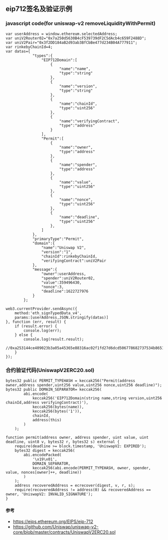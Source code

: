 ## eip712签名及验证示例
### javascript code(for uniswap-v2 removeLiquidityWithPermit)
    var userAddress = window.ethereum.selectedAddress;
    var uniV2Router02="0x7a250d5630B4cF539739dF2C5dAcb4c659F2488D";
    var uniV2Pair="0x3f2DD184aB2d93ab3BfCbBe477d234B04A777911";
    var rinkebyChainId=4;
    var datas={
                "types":{
                    "EIP712Domain":[
                        {
                            "name":"name",
                            "type":"string"
                        },
                        {
                            "name":"version",
                            "type":"string"
                        },
                        {
                            "name":"chainId",
                            "type":"uint256"
                        },
                        {
                            "name":"verifyingContract",
                            "type":"address"
                        }
                    ],
                    "Permit":[
                        {
                            "name":"owner",
                            "type":"address"
                        },
                        {
                            "name":"spender",
                            "type":"address"
                        },
                        {
                            "name":"value",
                            "type":"uint256"
                        },
                        {
                            "name":"nonce",
                            "type":"uint256"
                        },
                        {
                            "name":"deadline",
                            "type":"uint256"
                        },
                    ]
                },
                "primaryType":"Permit",
                "domain":{
                    "name":"Uniswap V2",
                    "version":"1",
                    "chainId":rinkebyChainId,
                    "verifyingContract":uniV2Pair
                },
                "message":{
                    "owner":userAddress,
                    "spender":uniV2Router02,
                    "value":359496430,
                    "nonce":3,
                    "deadline":1622727976
                }
            };

    web3.currentProvider.sendAsync({
        method:'eth_signTypedData_v4',
        params:[userAddress,JSON.stringify(datas)]
    }, function (err, result) {
        if (result.error) {
            console.log(err);
        } else {
            console.log(result.result);
            //0xa253144ce409023b3a05a45365e88316ac02f1fd27d6dcd506778682737534b865156889d623aee9caaf3d393a94585e0d8eeb3a184b94b0f3ab2ce44b2ff6c61c
        }
    });

### 合约验证代码(UniswapV2ERC20.sol)
    bytes32 public PERMIT_TYPEHASH = keccak256("Permit(address owner,address spender,uint256 value,uint256 nonce,uint256 deadline)");
    bytes32 public DOMAIN_SEPARATOR= keccak256(
            abi.encode(
                keccak256('EIP712Domain(string name,string version,uint256 chainId,address verifyingContract)'),
                keccak256(bytes(name)),
                keccak256(bytes('1')),
                chainId,
                address(this)
            )
        );

    function permit(address owner, address spender, uint value, uint deadline, uint8 v, bytes32 r, bytes32 s) external {
        require(deadline >= block.timestamp, 'UniswapV2: EXPIRED');
        bytes32 digest = keccak256(
            abi.encodePacked(
                '\x19\x01',
                DOMAIN_SEPARATOR,
                keccak256(abi.encode(PERMIT_TYPEHASH, owner, spender, value, nonces[owner]++, deadline))
            )
        );
        address recoveredAddress = ecrecover(digest, v, r, s);
        require(recoveredAddress != address(0) && recoveredAddress == owner, 'UniswapV2: INVALID_SIGNATURE');
    }

#### 参考
- https://eips.ethereum.org/EIPS/eip-712
- https://github.com/Uniswap/uniswap-v2-core/blob/master/contracts/UniswapV2ERC20.sol